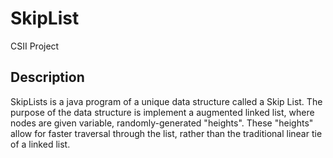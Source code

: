 # SkipList
CSII Project

## Description
SkipLists is a java program of a unique data structure called a Skip List. The purpose of the data structure is implement a augmented linked list, where nodes are given variable, randomly-generated "heights". These "heights" allow for faster traversal through the list, rather than the traditional linear tie of a linked list.
